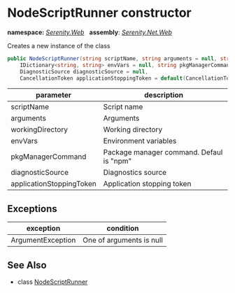 # NodeScriptRunner constructor
**namespace:** *[Serenity.Web](../../README.md#serenity.web-namespace)*   **assembly**: *[Serenity.Net.Web](../../README.md)*

Creates a new instance of the class

```csharp
public NodeScriptRunner(string scriptName, string arguments = null, string workingDirectory = null, 
    IDictionary<string, string> envVars = null, string pkgManagerCommand = "npm", 
    DiagnosticSource diagnosticSource = null, 
    CancellationToken applicationStoppingToken = default(CancellationToken))
```

| parameter | description |
| --- | --- |
| scriptName | Script name |
| arguments | Arguments |
| workingDirectory | Working directory |
| envVars | Environment variables |
| pkgManagerCommand | Package manager command. Defaul is "npm" |
| diagnosticSource | Diagnostics source |
| applicationStoppingToken | Application stopping token |

## Exceptions

| exception | condition |
| --- | --- |
| ArgumentException | One of arguments is null |

## See Also

* class [NodeScriptRunner](../NodeScriptRunner.md)